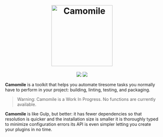 <h1 align="center">
  <img alt="Camomile" height="200" width="200" src="https://media.githubusercontent.com/media/camomilejs/brand/master/logo/logo.png">
</h1>
<p align="center">
  <a href="https://www.npmjs.com/package/camomile"><img src="https://badgen.net/npm/v/camomile"></a>
  <a href="https://liberapay.com/camomilejs/"><img src="https://badgen.net/runkit/camomile-liberapay-badgen-i57303obcr30"></a>
</p>

**Camomile** is a toolkit that helps you automate tiresome tasks you normally have to perform in your project: building, linting, testing, and packaging.

> Warning: Camomile is a Work In Progress. No functions are currently available.

**Camomile** is like Gulp, but better:
it has fewer dependencies so that resolution is quicker and the installation size is smaller
it is thoroughly typed to minimize configuration errors
its API is even simpler letting you create your plugins in no time.
